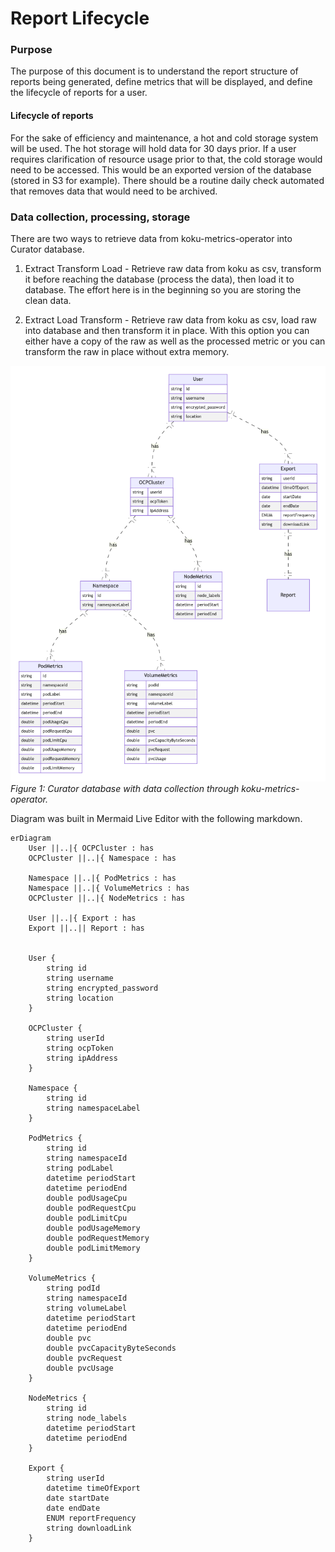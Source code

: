 # Report Lifecycle

### Purpose

The purpose of this document is to understand the report structure of reports being generated, define metrics that will be displayed, and define the lifecycle of reports for a user.

#### Lifecycle of reports
For the sake of efficiency and maintenance, a hot and cold storage system will be used. The hot storage will hold data for 30 days prior. If a user requires clarification of resource usage prior to that, the cold storage would need to be accessed. This would be an exported version of the database (stored in S3 for example). There should be a routine daily check automated that removes data that would need to be archived.

### Data collection, processing, storage

There are two ways to retrieve data from koku-metrics-operator into Curator database.

1. Extract Transform Load - Retrieve raw data from koku as csv, transform it before reaching the database (process the data), then load it to database. The effort here is in the beginning so you are storing the clean data.

2. Extract Load Transform - Retrieve raw data from koku as csv, load raw into database and then transform it in place. With this option you can either have a copy of the raw as well as the processed metric or you can transform the raw in place without extra memory.

![](DatabaseDiagram.png)
*Figure 1: Curator database with data collection through koku-metrics-operator.*


Diagram was built in Mermaid Live Editor with the following markdown.

```
erDiagram
    User ||..|{ OCPCluster : has
    OCPCluster ||..|{ Namespace : has

    Namespace ||..|{ PodMetrics : has
    Namespace ||..|{ VolumeMetrics : has
    OCPCluster ||..|{ NodeMetrics : has

    User ||..|{ Export : has
    Export ||..|| Report : has


    User {
        string id
        string username
        string encrypted_password
        string location
    }

    OCPCluster {
        string userId
        string ocpToken
        string ipAddress
    }

    Namespace {
        string id
        string namespaceLabel
    }

    PodMetrics {
        string id
        string namespaceId
        string podLabel
        datetime periodStart
        datetime periodEnd
        double podUsageCpu
        double podRequestCpu
        double podLimitCpu
        double podUsageMemory
        double podRequestMemory
        double podLimitMemory
    }

    VolumeMetrics {
        string podId
        string namespaceId
        string volumeLabel
        datetime periodStart
        datetime periodEnd
        double pvc
        double pvcCapacityByteSeconds
        double pvcRequest
        double pvcUsage
    }

    NodeMetrics {
        string id
        string node_labels
        datetime periodStart
        datetime periodEnd
    }

    Export {
        string userId
        datetime timeOfExport
        date startDate
        date endDate
        ENUM reportFrequency
        string downloadLink
    }
```
